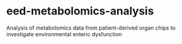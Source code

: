 # eed-metabolomics-analysis
Analysis of metabolomics data from patient-derived organ chips to investigate environmental enteric dysfunction
